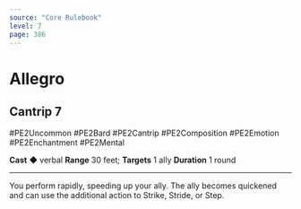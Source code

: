```yaml
---
source: "Core Rulebook"
level: 7
page: 386
---
```


# Allegro
## Cantrip 7
#PE2Uncommon #PE2Bard #PE2Cantrip #PE2Composition #PE2Emotion #PE2Enchantment #PE2Mental 

**Cast** ◆ verbal
**Range** 30 feet; **Targets** 1 ally
**Duration** 1 round

-----
You perform rapidly, speeding up your ally. The ally becomes quickened and can use the additional action to Strike, Stride, or Step.